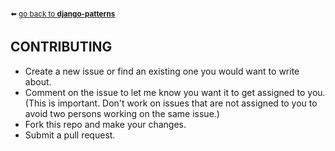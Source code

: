 <sub>:arrow_left: [go back to **django-patterns**](README.md)</sub>

## CONTRIBUTING

- Create a new issue or find an existing one you would want to write about.
- Comment on the issue to let me know you want it to get assigned to you. (This is important. Don't work on issues that are not assigned to you to avoid two persons working on the same issue.)
- Fork this repo and make your changes.
- Submit a pull request.

